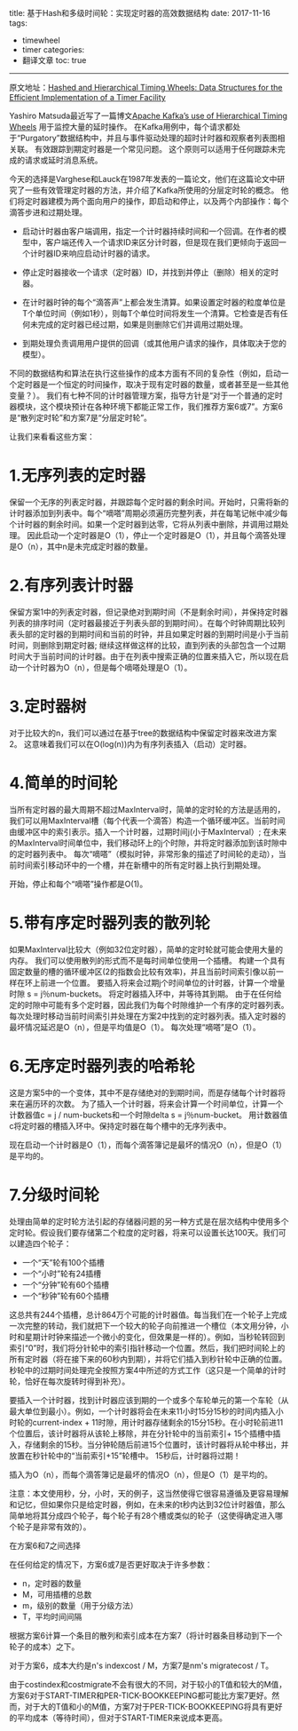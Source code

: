 title: 基于Hash和多级时间轮：实现定时器的高效数据结构
date: 2017-11-16
tags:
 - timewheel
 - timer
categories:
 - 翻译文章
toc: true
---

原文地址：[Hashed and Hierarchical Timing Wheels: Data Structures for the Efficient Implementation of a Timer Facility](https://blog.acolyer.org/2015/11/23/hashed-and-hierarchical-timing-wheels/)

Yashiro Matsuda最近写了一篇博文[Apache Kafka’s use of Hierarchical Timing Wheels](http://www.confluent.io/blog/apache-kafka-purgatory-hierarchical-timing-wheels) 用于监控大量的延时操作。 在Kafka用例中，每个请求都处于“Purgatory”数据结构中，并且与事件驱动处理的超时计时器和观察者列表图相关联。 有效跟踪到期定时器是一个常见问题。 这个原则可以适用于任何跟踪未完成的请求或延时消息系统。

今天的选择是Varghese和Lauck在1987年发表的一篇论文，他们在这篇论文中研究了一些有效管理定时器的方法，并介绍了Kafka所使用的分层定时轮的概念。 他们将定时器建模为两个面向用户的操作，即启动和停止，以及两个内部操作：每个滴答步进和过期处理。

- 启动计时器由客户端调用，指定一个计时器持续时间和一个回调。在作者的模型中，客户端还传入一个请求ID来区分计时器，但是现在我们更倾向于返回一个计时器ID来响应启动计时器的请求。

- 停止定时器接收一个请求（定时器）ID，并找到并停止（删除）相关的定时器。

- 在计时器时钟的每个“滴答声”上都会发生清算。如果设置定时器的粒度单位是T个单位时间（例如1秒），则每T个单位时间将发生一个清算。它检查是否有任何未完成的定时器已经过期，如果是则删除它们并调用过期处理。

- 到期处理负责调用用户提供的回调（或其他用户请求的操作，具体取决于您的模型）。

不同的数据结构和算法在执行这些操作的成本方面有不同的复杂性（例如，启动一个定时器是一个恒定的时间操作，取决于现有定时器的数量，或者甚至是一些其他变量？）。 我们有七种不同的计时器管理方案，指导方针是“对于一个普通的定时器模块，这个模块预计在各种环境下都能正常工作，我们推荐方案6或7”。方案6是“散列定时轮”和方案7是“分层定时轮”。

<!-- more -->

让我们来看看这些方案：

# 1.无序列表的定时器

保留一个无序的列表定时器，并跟踪每个定时器的剩余时间。开始时，只需将新的计时器添加到列表中。每个“嘀嗒”周期必须遍历完整列表，并在每笔记帐中减少每个计时器的剩余时间。如果一个定时器到达零，它将从列表中删除，并调用过期处理。
因此启动一个定时器是O（1），停止一个定时器是O（1），并且每个滴答处理是O（n），其中n是未完成定时器的数量。

# 2.有序列表计时器

保留方案1中的列表定时器，但记录绝对到期时间（不是剩余时间），并保持定时器列表的排序时间（定时器最接近于列表头部的到期时间）。在每个时钟周期比较列表头部的定时器的到期时间和当前的时钟，并且如果定时器的到期时间是小于当前时间，则删除到期定时器;  继续这样做这样的比较，直到列表的头部包含一个过期时间大于当前时间的计时器。由于在列表中搜索正确的位置来插入它，所以现在启动一个计时器为O（n），但是每个嘀嗒处理是O（1）。

# 3.定时器树

对于比较大的n，我们可以通过在基于tree的数据结构中保留定时器来改进方案2。 这意味着我们可以在O(log(n))内为有序列表插入（启动）定时器。

# 4.简单的时间轮

当所有定时器的最大周期不超过MaxInterval时，简单的定时轮的方法是适用的，我们可以用MaxInterval槽（每个代表一个滴答）构造一个循环缓冲区。当前时间由缓冲区中的索引表示。插入一个计时器，过期时间j(小于MaxInterval）; 在未来的MaxInterval时间单位中，我们移动环上的j个时隙，并将定时器添加到该时隙中的定时器列表中。 每次“嘀嗒”（模拟时钟，非常形象的描述了时间轮的走动），当前时间索引移动环中的一个槽，并在新槽中的所有定时器上执行到期处理。

开始，停止和每个“嘀嗒”操作都是O(1)。

# 5.带有序定时器列表的散列轮

如果MaxInterval比较大（例如32位定时器），简单的定时轮就可能会使用大量的内存。 我们可以使用散列的形式而不是每时间单位使用一个插槽。 构建一个具有固定数量的槽的循环缓冲区(2的指数会比较有效率)，并且当前时间索引像以前一样在环上前进一个位置。 要插入将来会过期j个时间单位的计时器，计算一个增量时隙 s = j％num-buckets。 将定时器插入环中，并等待其到期。 由于在任何给定的时隙中可能有多个定时器，因此我们为每个时隙维护一个有序的定时器列表。每次处理时移动当前时间索引并处理在方案2中找到的定时器列表。插入定时器的最坏情况延迟是O（n），但是平均值是O（1）。 每次处理“嘀嗒”是O（1）。

# 6.无序定时器列表的哈希轮

这是方案5中的一个变体，其中不是存储绝对的到期时间，而是存储每个计时器将来在遍历环的次数。 为了插入一个计时器，将来会计算一个时间单位，计算一个计数器值c = j / num-buckets和一个时隙delta s = j％num-bucket。 用计数器值c将定时器的槽插入环中。保持定时器在每个槽中的无序列表中。

现在启动一个计时器是O（1），而每个滴答簿记是最坏的情况O（n），但是O（1）是平均的。

# 7.分级时间轮

处理由简单的定时轮方法引起的存储器问题的另一种方式是在层次结构中使用多个定时轮。假设我们要存储第二个粒度的定时器，将来可以设置长达100天。我们可以建造四个轮子：

- 一个“天”轮有100个插槽
- 一个“小时”轮有24插槽
- 一个“分钟”轮有60个插槽
- 一个“秒钟”轮有60个插槽

这总共有244个插槽，总计864万个可能的计时器值。每当我们在一个轮子上完成一次完整的转动，我们就把下一个较大的轮子向前推进一个槽位（本文用分钟，小时和星期计时钟来描述一个微小的变化，但效果是一样的）。例如，当秒轮转回到索引“0”时，我们将分针轮中的索引指针移动一个位置。然后，我们把时间轮上的所有定时器（将在接下来的60秒内到期），并将它们插入到秒针轮中正确的位置。秒轮中的过期时间处理完全按照方案4中所述的方式工作（这只是一个简单的计时轮，恰好在每次旋转时得到补充）。

要插入一个计时器，找到计时器应该到期的一个或多个车轮单元的第一个车轮（从最大单位到最小）。例如，一个计时器将会在未来11小时15分15秒的时间内插入小时轮的current-index + 11时隙，用计时器存储剩余的15分15秒。在小时轮前进11个位置后，该计时器将从该轮上移除，并在分针轮中的当前索引+ 15个插槽中插入，存储剩余的15秒。当分钟轮随后前进15个位置时，该计时器将从轮中移出，并放置在秒针轮中的“当前索引+15”轮槽中。 15秒后，计时器将过期！

插入为O（n），而每个滴答簿记是最坏的情况O（n），但是O（1）是平均的。

注意：本文使用秒，分，小时，天的例子，这当然使得它很容易遵循及更容易理解和记忆，但如果你只是给定时器，例如，在未来的t秒内达到32位计时器值，那么简单地将其分成四个轮子，每个轮子有28个槽或类似的轮子（这使得确定进入哪个轮子是非常有效的）。

在方案6和7之间选择

在任何给定的情况下，方案6或7是否更好取决于许多参数：

- n，定时器的数量
- M，可用插槽的总数
- m，级别的数量（用于分级方法）
- T，平均时间间隔

根据方案6计算一个条目的散列和索引成本在方案7（将计时器条目移动到下一个轮子的成本）之下。

对于方案6，成本大约是n's indexcost / M，方案7是nm's migratecost / T。


由于costindex和costmigrate不会有很大的不同，对于较小的T值和较大的M值，方案6对于START-TIMER和PER-TICK-BOOKKEEPING都可能比方案7更好。然而，对于大的T值和小的M值，方案7对于PER-TICK-BOOKKEEPING将具有更好的平均成本（等待时间），但对于START-TIMER来说成本更高。
